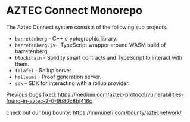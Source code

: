 # AZTEC Connect Monorepo

The Aztec Connect system consists of the following sub projects.

- `barretenberg` - C++ cryptographic library.
- `barretenberg.js` - TypeScript wrapper around WASM build of barretenberg.
- `blockchain` - Solidity smart contracts and TypeScript to interact with them.
- `falafel` - Rollup server.
- `halloumi` - Proof generation server.
- `sdk` - SDK for interacting with a rollup provider.

Previous bugs fixed:
https://medium.com/aztec-protocol/vulnerabilities-found-in-aztec-2-0-9b80c8bf416c

check out our bug bounty:
https://immunefi.com/bounty/aztecnetwork/

